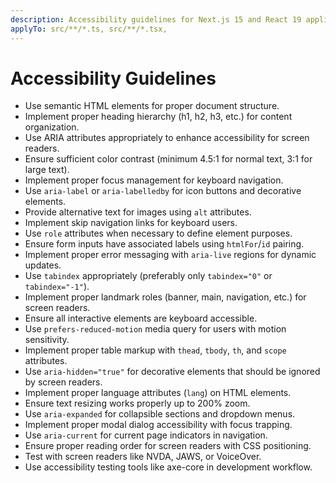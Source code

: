```yaml
---
description: Accessibility guidelines for Next.js 15 and React 19 applications to ensure inclusive design and compliance with WCAG standards.
applyTo: src/**/*.ts, src/**/*.tsx,
---
```


# Accessibility Guidelines

- Use semantic HTML elements for proper document structure.
- Implement proper heading hierarchy (h1, h2, h3, etc.) for content organization.
- Use ARIA attributes appropriately to enhance accessibility for screen readers.
- Ensure sufficient color contrast (minimum 4.5:1 for normal text, 3:1 for large text).
- Implement proper focus management for keyboard navigation.
- Use `aria-label` or `aria-labelledby` for icon buttons and decorative elements.
- Provide alternative text for images using `alt` attributes.
- Implement skip navigation links for keyboard users.
- Use `role` attributes when necessary to define element purposes.
- Ensure form inputs have associated labels using `htmlFor`/`id` pairing.
- Implement proper error messaging with `aria-live` regions for dynamic updates.
- Use `tabindex` appropriately (preferably only `tabindex="0"` or `tabindex="-1"`).
- Implement proper landmark roles (banner, main, navigation, etc.) for screen readers.
- Ensure all interactive elements are keyboard accessible.
- Use `prefers-reduced-motion` media query for users with motion sensitivity.
- Implement proper table markup with `thead`, `tbody`, `th`, and `scope` attributes.
- Use `aria-hidden="true"` for decorative elements that should be ignored by screen readers.
- Implement proper language attributes (`lang`) on HTML elements.
- Ensure text resizing works properly up to 200% zoom.
- Use `aria-expanded` for collapsible sections and dropdown menus.
- Implement proper modal dialog accessibility with focus trapping.
- Use `aria-current` for current page indicators in navigation.
- Ensure proper reading order for screen readers with CSS positioning.
- Test with screen readers like NVDA, JAWS, or VoiceOver.
- Use accessibility testing tools like axe-core in development workflow.
